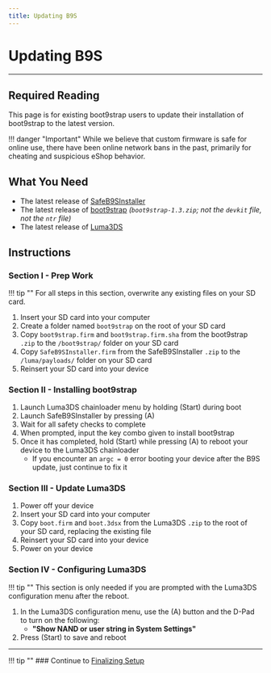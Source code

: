 ```yaml
---
title: Updating B9S
---
```


# Updating B9S
---

## Required Reading

This page is for existing boot9strap users to update their installation of boot9strap to the latest version.

!!! danger "Important" While we believe that custom firmware is safe for online use, there have been online network bans in the past, primarily for cheating and suspicious eShop behavior.

## What You Need

* The latest release of [SafeB9SInstaller](https://github.com/d0k3/SafeB9SInstaller/releases/latest)
* The latest release of [boot9strap](https://github.com/SciresM/boot9strap/releases/latest) *(`boot9strap-1.3.zip`; not the `devkit` file, not the `ntr` file)*
* The latest release of [Luma3DS](https://github.com/LumaTeam/Luma3DS/releases/latest)

## Instructions

### Section I - Prep Work

!!! tip "" For all steps in this section, overwrite any existing files on your SD card.

1. Insert your SD card into your computer
1. Create a folder named `boot9strap` on the root of your SD card
1. Copy `boot9strap.firm` and `boot9strap.firm.sha` from the boot9strap `.zip` to the `/boot9strap/` folder on your SD card
1. Copy `SafeB9SInstaller.firm` from the SafeB9SInstaller `.zip` to the `/luma/payloads/` folder on your SD card
1. Reinsert your SD card into your device

### Section II - Installing boot9strap

1. Launch Luma3DS chainloader menu by holding (Start) during boot
1. Launch SafeB9SInstaller by pressing (A)
1. Wait for all safety checks to complete
1. When prompted, input the key combo given to install boot9strap
1. Once it has completed, hold (Start) while pressing (A) to reboot your device to the Luma3DS chainloader
    + If you encounter an `argc = 0` error booting your device after the B9S update, just continue to fix it

### Section III - Update Luma3DS

1. Power off your device
1. Insert your SD card into your computer
1. Copy `boot.firm` and `boot.3dsx` from the Luma3DS `.zip` to the root of your SD card, replacing the existing file
1. Reinsert your SD card into your device
1. Power on your device

### Section IV - Configuring Luma3DS

!!! tip "" This section is only needed if you are prompted with the Luma3DS configuration menu after the reboot.

1. In the Luma3DS configuration menu, use the (A) button and the D-Pad to turn on the following:
    + **"Show NAND or user string in System Settings"**
1. Press (Start) to save and reboot

___

!!! tip "" ### Continue to [Finalizing Setup](../finalizing-setup.md)
